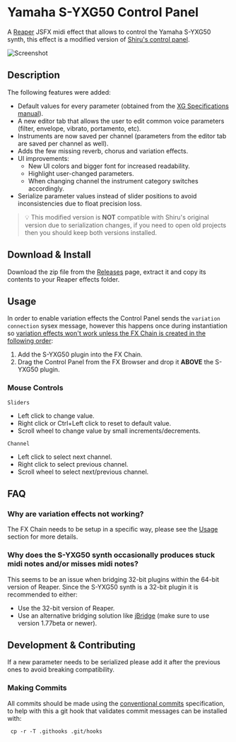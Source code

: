 # Yamaha S-YXG50 Control Panel
A [Reaper](https://www.reaper.fm/) JSFX midi effect that allows to control the Yamaha S-YXG50 synth, this effect is a modified version of [Shiru's control panel](https://www.kvraudio.com/forum/viewtopic.php?t=486318).

![Screenshot](https://github.com/samlletas/syxg50-control-panel/assets/7089504/37988d9c-2f44-4c5a-8670-59b271415121)

## Description
The following features were added:

- Default values for every parameter (obtained from the [XG Specifications manual](http://www.jososoft.dk/yamaha/pdf/XGspec2-00e.pdf)).
- A new editor tab that allows the user to edit common voice parameters (filter, envelope, vibrato, portamento, etc).
- Instruments are now saved per channel (parameters from the editor tab are saved per channel as well).
- Adds the few missing reverb, chorus and variation effects.
- UI improvements:
     - New UI colors and bigger font for increased readability.
     - Highlight user-changed parameters.
     - When changing channel the instrument category switches accordingly.
- Serialize parameter values instead of slider positions to avoid inconsistencies due to float precision loss.

> 💡 This modified version is **NOT** compatible with Shiru's original version due to serialization changes, if you need to open old projects then you should keep both versions installed.

## Download & Install
Download the zip file from the [Releases](https://github.com/samlletas/syxg50-control-panel/releases) page, extract it and copy its contents to your Reaper effects folder.

## Usage

In order to enable variation effects the Control Panel sends the `variation connection` sysex message, however this happens once during instantiation so [variation effects won't work unless the FX Chain is created in the following order](https://www.kvraudio.com/forum/viewtopic.php?p=7350751#p7350751):

1. Add the S-YXG50 plugin into the FX Chain.
1. Drag the Control Panel from the FX Browser and drop it **ABOVE** the S-YXG50 plugin.

### Mouse Controls

`Sliders`

- Left click to change value.
- Right click or Ctrl+Left click to reset to default value.
- Scroll wheel to change value by small increments/decrements.

`Channel`

- Left click to select next channel.
- Right click to select previous channel.
- Scroll wheel to select next/previous channel.

## FAQ

### Why are variation effects not working?

The FX Chain needs to be setup in a specific way, please see the [Usage](#usage) section for more details.

### Why does the S-YXG50 synth occasionally produces stuck midi notes and/or misses midi notes?

This seems to be an issue when bridging 32-bit plugins within the 64-bit version of Reaper. Since the S-YXG50 synth is a 32-bit plugin it is recommended to either:

- Use the 32-bit version of Reaper.
- Use an alternative bridging solution like [jBridge](https://jstuff.wordpress.com/jbridge/) (make sure to use version 1.77beta or newer).

## Development & Contributing

If a new parameter needs to be serialized please add it after the previous ones to avoid breaking compatibility.

### Making Commits
All commits should be made using the [conventional commits](https://www.conventionalcommits.org/en/v1.0.0/#summary) specification, to help with this a git hook that validates commit messages can be installed with:

     cp -r -T .githooks .git/hooks
